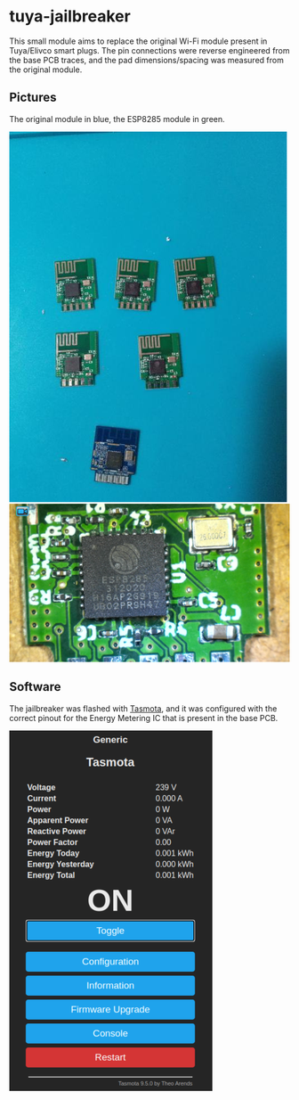 # tuya-jailbreaker
This small module aims to replace the original Wi-Fi module present in Tuya/Elivco smart plugs. The pin connections were reverse engineered from the base PCB traces, and the pad dimensions/spacing was measured from the original module.

## Pictures
The original module in blue, the ESP8285 module in green.

![modules](https://github.com/vankxr/tuya-jailbreaker/blob/master/media/modules.png)
![module](https://github.com/vankxr/tuya-jailbreaker/blob/master/media/module.png)

## Software
The jailbreaker was flashed with [Tasmota](https://tasmota.github.io/docs/), and it was configured with the correct pinout for the Energy Metering IC that is present in the base PCB.

![tasmota](https://github.com/vankxr/tuya-jailbreaker/blob/master/media/tasmota.png)
